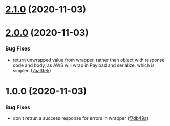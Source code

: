 # [2.1.0](https://github.com/icarus-sullivan/teleology-lambda-api/compare/v2.0.0...v2.1.0) (2020-11-03)



# [2.0.0](https://github.com/icarus-sullivan/teleology-lambda-api/compare/1.0.0...2.0.0) (2020-11-03)


### Bug Fixes

* return unwrapped value from wrapper, rather than object with response code and body, as AWS will wrap in Payload and serialize, which is simpler. ([7aa3fe5](https://github.com/icarus-sullivan/teleology-lambda-api/commit/7aa3fe559646cdce1d100717090deacba3eb9bde))



# 1.0.0 (2020-11-03)


### Bug Fixes

* don't retrun a success response for errors in wrapper ([f7db49a](https://github.com/icarus-sullivan/teleology-lambda-api/commit/f7db49a9c2f19eb174c4b3be66553f566f393302))



